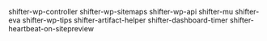 shifter-wp-controller
shifter-wp-sitemaps
shifter-wp-api
shifter-mu
shifter-eva
shifter-wp-tips
shifter-artifact-helper
shifter-dashboard-timer
shifter-heartbeat-on-sitepreview
